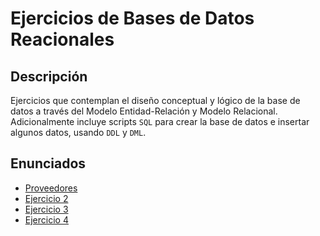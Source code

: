 # Ejercicios de Bases de Datos Reacionales

## Descripción

Ejercicios que contemplan el diseño conceptual y lógico de la base de datos a través del Modelo Entidad-Relación y Modelo Relacional. Adicionalmente incluye scripts `SQL` para crear la base de datos e insertar algunos datos, usando `DDL` y `DML`.

## Enunciados

* [Proveedores](https://github.com/norbeydanilo/database-exercises/tree/main/proveedores-intro)
* [Ejercicio 2](#ejercicio-2)
* [Ejercicio 3](#ejercicio-3)
* [Ejercicio 4](#ejercicio-4)
